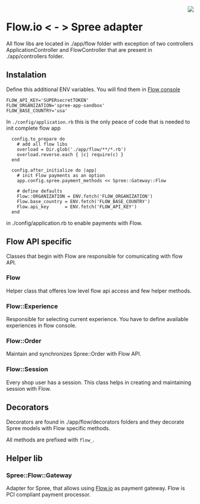 <img align="right" src="http://i.imgur.com/tov8bTw.png">

# Flow.io < - > Spree adapter

All flow libs are located in ./app/flow folder with exception of two controllers
ApplicationController and FlowController that are present in ./app/controllers folder.


## Instalation

Define this additional ENV variables. You will find them in [Flow console](https://console.flow.io)

```
FLOW_API_KEY='SUPERsecretTOKEN'
FLOW_ORGANIZATION='spree-app-sandbox'
FLOW_BASE_COUNTRY='usa'
```

In ```./config/application.rb``` this is the only peace of code that is needed to
init complete flow app

```
  config.to_prepare do
    # add all flow libs
    overload = Dir.glob('./app/flow/**/*.rb')
    overload.reverse.each { |c| require(c) }
  end

  config.after_initialize do |app|
    # init Flow payments as an option
    app.config.spree.payment_methods << Spree::Gateway::Flow

    # define defaults
    Flow::ORGANIZATION = ENV.fetch('FLOW_ORGANIZATION')
    Flow.base_country = ENV.fetch('FLOW_BASE_COUNTRY')
    Flow.api_key      = ENV.fetch('FLOW_API_KEY')
  end
```

in ./config/application.rb to enable payments with Flow.

## Flow API specific

Classes that begin with Flow are responsible for comunicating with flow API.

### Flow

Helper class that offeres low level flow api access and few helper methods.

### Flow::Experience

Responsible for selecting current experience. You have to define available experiences in flow console.

### Flow::Order

Maintain and synchronizes Spree::Order with Flow API.

### Flow::Session

Every shop user has a session. This class helps in creating and maintaining session with Flow.

## Decorators

Decorators are found in ./app/flow/decorators folders and they decorate Spree models with Flow specific methods.

All methods are prefixed with ```flow_```.

## Helper lib

### Spree::Flow::Gateway

Adapter for Spree, that allows using [Flow.io](https://www.flow.io) as payment gateway. Flow is PCI compliant payment processor.
